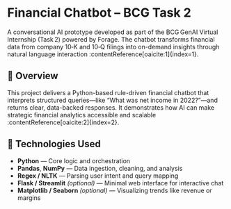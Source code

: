 # Financial Chatbot – BCG Task 2

A conversational AI prototype developed as part of the BCG GenAI Virtual Internship (Task 2) powered by Forage. The chatbot transforms financial data from company 10‑K and 10‑Q filings into on-demand insights through natural language interaction :contentReference[oaicite:1]{index=1}.

## 🚀 Overview

This project delivers a Python-based rule-driven financial chatbot that interprets structured queries—like “What was net income in 2022?”—and returns clear, data-backed responses. It demonstrates how AI can make strategic financial analytics accessible and scalable :contentReference[oaicite:2]{index=2}.

## 🧪 Technologies Used

- **Python** — Core logic and orchestration  
- **Pandas**, **NumPy** — Data ingestion, cleaning, and analysis  
- **Regex / NLTK** — Parsing user intent and query mapping  
- **Flask / Streamlit** *(optional)* — Minimal web interface for interactive chat  
- **Matplotlib / Seaborn** *(optional)* — Visualizing trends like revenue or margins

